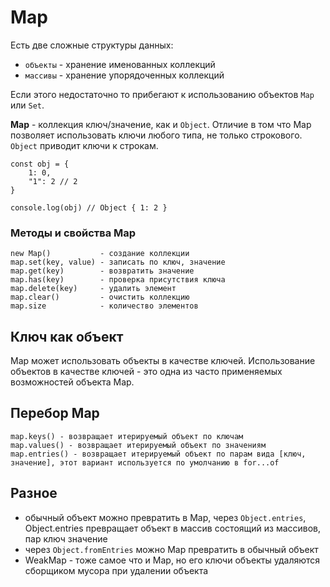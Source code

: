 # Map
Есть две сложные структуры данных:
- `объекты` - хранение именованных коллекций
- `массивы` - хранение упорядоченных коллекций

Если этого недостаточно то прибегают к использованию объектов `Map` или `Set`.

**Map** - коллекция ключ/значение, как и `Object`. Отличие в том что Map позволяет использовать ключи любого типа, не только строкового. `Object` приводит ключи к строкам.

    const obj = {
        1: 0,
        "1": 2 // 2
    }

    console.log(obj) // Object { 1: 2 }

### Методы и свойства Map
    new Map()           - создание коллекции
    map.set(key, value) - записать по ключ, значение
    map.get(key)        - возвратить значение
    map.has(key)        - проверка присутствия ключа
    map.delete(key)     - удалить элемент
    map.clear()         - очистить коллекцию
    map.size            - количество элементов

## Ключ как объект
Map может использовать объекты в качестве ключей. Использование объектов в качестве ключей - это одна из часто применяемых возможностей объекта Map.

## Перебор Map

    map.keys() - возвращает итерируемый объект по ключам
    map.values() - возвращает итерируемый объект по значениям
    map.entries() - возвращает итерируемый объект по парам вида [ключ, значение], этот вариант используется по умолчанию в for...of

## Разное
- обычный объект можно превратить в Map, через `Object.entries`, Object.entries превращает объект в массив состоящий из массивов, пар ключ значение
- через `Object.fromEntries` можно Map превратить в обычный объект
- WeakMap - тоже самое что и Map, но его ключи объекты удаляются сборщиком мусора при удалении объекта
